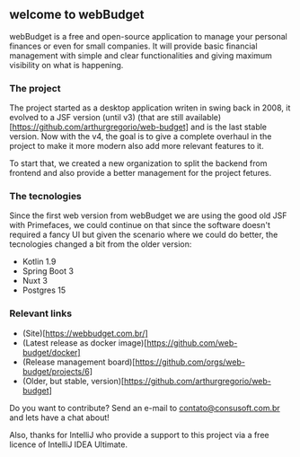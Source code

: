 ## welcome to webBudget

webBudget is a free and open-source application to manage your personal finances or even for small companies. It will provide basic financial management with simple and clear functionalities 
and giving maximum visibility on what is happening. 

### The project

The project started as a desktop application writen in swing back in 2008, it evolved to a JSF version (until v3) (that are still available)[https://github.com/arthurgregorio/web-budget] and 
is the last stable version. Now with the v4, the goal is to give a complete overhaul in the project to make it more modern also add more relevant features to it.

To start that, we created a new organization to split the backend from frontend and also provide a better management for the project fetures.

### The tecnologies

Since the first web version from webBudget we are using the good old JSF with Primefaces, we could continue on that since the software doesn't required a fancy UI but given the scenario where we
could do better, the tecnologies changed a bit from the older version:

- Kotlin 1.9
- Spring Boot 3
- Nuxt 3
- Postgres 15

### Relevant links

- (Site)[https://webbudget.com.br/]
- (Latest release as docker image)[https://github.com/web-budget/docker]
- (Release management board)[https://github.com/orgs/web-budget/projects/6]
- (Older, but stable, version)[https://github.com/arthurgregorio/web-budget]

Do you want to contribute? Send an e-mail to contato@consusoft.com.br and lets have a chat about! 

Also, thanks for IntelliJ who provide a support to this project via a free licence of IntelliJ IDEA Ultimate.
